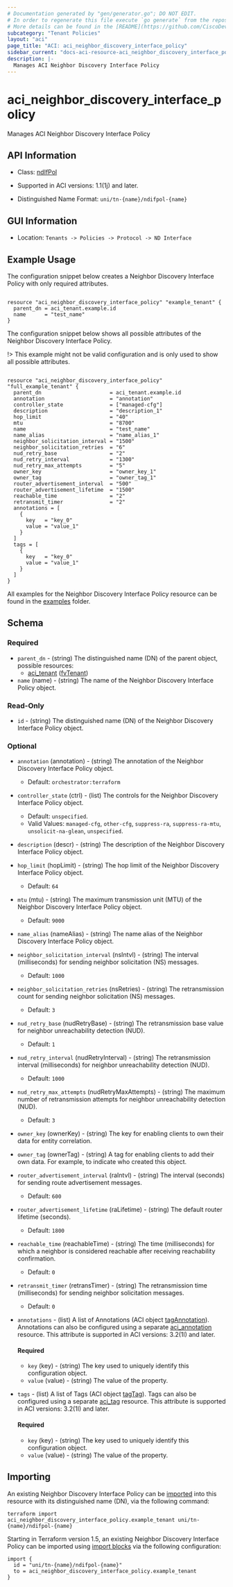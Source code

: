 ```yaml
---
# Documentation generated by "gen/generator.go"; DO NOT EDIT.
# In order to regenerate this file execute `go generate` from the repository root.
# More details can be found in the [README](https://github.com/CiscoDevNet/terraform-provider-aci/blob/master/README.md).
subcategory: "Tenant Policies"
layout: "aci"
page_title: "ACI: aci_neighbor_discovery_interface_policy"
sidebar_current: "docs-aci-resource-aci_neighbor_discovery_interface_policy"
description: |-
  Manages ACI Neighbor Discovery Interface Policy
---
```


# aci_neighbor_discovery_interface_policy #

Manages ACI Neighbor Discovery Interface Policy



## API Information ##

* Class: [ndIfPol](https://pubhub.devnetcloud.com/media/model-doc-latest/docs/app/index.html#/objects/ndIfPol/overview)

* Supported in ACI versions: 1.1(1j) and later.

* Distinguished Name Format: `uni/tn-{name}/ndifpol-{name}`

## GUI Information ##

* Location: `Tenants -> Policies -> Protocol -> ND Interface`

## Example Usage ##

The configuration snippet below creates a Neighbor Discovery Interface Policy with only required attributes.

```hcl

resource "aci_neighbor_discovery_interface_policy" "example_tenant" {
  parent_dn = aci_tenant.example.id
  name      = "test_name"
}

```
The configuration snippet below shows all possible attributes of the Neighbor Discovery Interface Policy.

!> This example might not be valid configuration and is only used to show all possible attributes.

```hcl

resource "aci_neighbor_discovery_interface_policy" "full_example_tenant" {
  parent_dn                      = aci_tenant.example.id
  annotation                     = "annotation"
  controller_state               = ["managed-cfg"]
  description                    = "description_1"
  hop_limit                      = "40"
  mtu                            = "8700"
  name                           = "test_name"
  name_alias                     = "name_alias_1"
  neighbor_solicitation_interval = "1500"
  neighbor_solicitation_retries  = "6"
  nud_retry_base                 = "2"
  nud_retry_interval             = "1300"
  nud_retry_max_attempts         = "5"
  owner_key                      = "owner_key_1"
  owner_tag                      = "owner_tag_1"
  router_advertisement_interval  = "500"
  router_advertisement_lifetime  = "1500"
  reachable_time                 = "2"
  retransmit_timer               = "2"
  annotations = [
    {
      key   = "key_0"
      value = "value_1"
    }
  ]
  tags = [
    {
      key   = "key_0"
      value = "value_1"
    }
  ]
}

```

All examples for the Neighbor Discovery Interface Policy resource can be found in the [examples](https://github.com/CiscoDevNet/terraform-provider-aci/tree/master/examples/resources/aci_neighbor_discovery_interface_policy) folder.

## Schema ##

### Required ###

* `parent_dn` - (string) The distinguished name (DN) of the parent object, possible resources:
  - [aci_tenant](https://registry.terraform.io/providers/CiscoDevNet/aci/latest/docs/resources/tenant) ([fvTenant](https://pubhub.devnetcloud.com/media/model-doc-latest/docs/app/index.html#/objects/fvTenant/overview))
* `name` (name) - (string) The name of the Neighbor Discovery Interface Policy object.

### Read-Only ###

* `id` - (string) The distinguished name (DN) of the Neighbor Discovery Interface Policy object.

### Optional ###

* `annotation` (annotation) - (string) The annotation of the Neighbor Discovery Interface Policy object.
  - Default: `orchestrator:terraform`
* `controller_state` (ctrl) - (list) The controls for the Neighbor Discovery Interface Policy object.
  - Default: `unspecified`.
  - Valid Values: `managed-cfg`, `other-cfg`, `suppress-ra`, `suppress-ra-mtu`, `unsolicit-na-glean`, `unspecified`.
* `description` (descr) - (string) The description of the Neighbor Discovery Interface Policy object.
* `hop_limit` (hopLimit) - (string) The hop limit of the Neighbor Discovery Interface Policy object.
  - Default: `64`
* `mtu` (mtu) - (string) The maximum transmission unit (MTU) of the Neighbor Discovery Interface Policy object.
  - Default: `9000`
* `name_alias` (nameAlias) - (string) The name alias of the Neighbor Discovery Interface Policy object.
* `neighbor_solicitation_interval` (nsIntvl) - (string) The interval (milliseconds) for sending neighbor solicitation (NS) messages.
  - Default: `1000`
* `neighbor_solicitation_retries` (nsRetries) - (string) The retransmission count for sending neighbor solicitation (NS) messages.
  - Default: `3`
* `nud_retry_base` (nudRetryBase) - (string) The retransmission base value for neighbor unreachability detection (NUD).
  - Default: `1`
* `nud_retry_interval` (nudRetryInterval) - (string) The retransmission interval (milliseconds) for neighbor unreachability detection (NUD).
  - Default: `1000`
* `nud_retry_max_attempts` (nudRetryMaxAttempts) - (string) The maximum number of retransmission attempts for neighbor unreachability detection (NUD).
  - Default: `3`
* `owner_key` (ownerKey) - (string) The key for enabling clients to own their data for entity correlation.
* `owner_tag` (ownerTag) - (string) A tag for enabling clients to add their own data. For example, to indicate who created this object.
* `router_advertisement_interval` (raIntvl) - (string) The interval (seconds) for sending route advertisement messages.
  - Default: `600`
* `router_advertisement_lifetime` (raLifetime) - (string) The default router lifetime (seconds).
  - Default: `1800`
* `reachable_time` (reachableTime) - (string) The time (milliseconds) for which a neighbor is considered reachable after receiving reachability confirmation.
  - Default: `0`
* `retransmit_timer` (retransTimer) - (string) The retransmission time (milliseconds) for sending neighbor solicitation messages.
  - Default: `0`

* `annotations` - (list) A list of Annotations (ACI object [tagAnnotation](https://pubhub.devnetcloud.com/media/model-doc-latest/docs/app/index.html#/objects/tagAnnotation/overview)). Annotations can also be configured using a separate [aci_annotation](https://registry.terraform.io/providers/CiscoDevNet/aci/latest/docs/resources/annotation) resource. This attribute is supported in ACI versions: 3.2(1l) and later.
  
  #### Required ####
  
  * `key` (key) - (string) The key used to uniquely identify this configuration object.
  * `value` (value) - (string) The value of the property.

* `tags` - (list) A list of Tags (ACI object [tagTag](https://pubhub.devnetcloud.com/media/model-doc-latest/docs/app/index.html#/objects/tagTag/overview)). Tags can also be configured using a separate [aci_tag](https://registry.terraform.io/providers/CiscoDevNet/aci/latest/docs/resources/tag) resource. This attribute is supported in ACI versions: 3.2(1l) and later.
  
  #### Required ####
  
  * `key` (key) - (string) The key used to uniquely identify this configuration object.
  * `value` (value) - (string) The value of the property.

## Importing

An existing Neighbor Discovery Interface Policy can be [imported](https://www.terraform.io/docs/import/index.html) into this resource with its distinguished name (DN), via the following command:

```
terraform import aci_neighbor_discovery_interface_policy.example_tenant uni/tn-{name}/ndifpol-{name}
```

Starting in Terraform version 1.5, an existing Neighbor Discovery Interface Policy can be imported
using [import blocks](https://developer.hashicorp.com/terraform/language/import) via the following configuration:

```
import {
  id = "uni/tn-{name}/ndifpol-{name}"
  to = aci_neighbor_discovery_interface_policy.example_tenant
}
```
